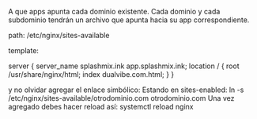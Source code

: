 A que apps apunta cada dominio existente.
Cada dominio y cada subdominio tendrán un archivo que apunta hacia su app correspondiente.

path: /etc/nginx/sites-available

template:

server {
    server_name splashmix.ink app.splashmix.ink;
    location / {
	root /usr/share/nginx/html;
	index dualvibe.com.html;
    }
}

y no olvidar agregar el enlace simbólico: 
Estando en sites-enabled:
ln -s /etc/nginx/sites-available/otrodominio.com otrodominio.com
Una vez agregado debes hacer reload así: systemctl reload nginx
